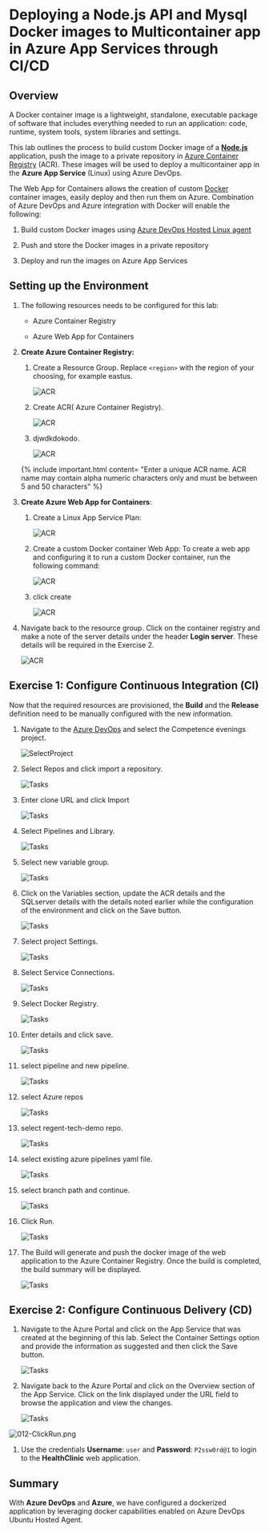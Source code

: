 # Deploying a Node.js API and Mysql Docker images to Multicontainer app in Azure App Services through CI/CD

## Overview

A Docker container image is a lightweight, standalone, executable package of software that includes everything needed to run an application: code, runtime, system tools, system libraries and settings.

This lab outlines the process to build custom Docker image of a [**Node.js**](https://docs.docker.com/language/nodejs/) application, push the image to a private repository in [Azure Container Registry](https://azure.microsoft.com/en-in/services/container-registry/) (ACR). These images will be used to deploy a multicontainer app in the **Azure App Service** (Linux) using Azure DevOps.

The Web App for Containers allows the creation of custom [Docker](https://www.docker.com/what-docker) container images, easily deploy and then run them on Azure. Combination of Azure DevOps and Azure integration with Docker will enable the following:

1. Build custom Docker images using [Azure DevOps Hosted Linux agent](https://docs.microsoft.com/en-us/azure/devops/pipelines/agents/agents?view=vsts)

1. Push and store the Docker images in a private repository

1. Deploy and run the images on Azure App Services


## Setting up the Environment

1. The following resources needs to be configured for this lab:

   * Azure Container Registry

   * Azure Web App for Containers

2. **Create Azure Container Registry:**
    
    1. Create a Resource Group. Replace `<region>` with the region of your choosing, for example eastus.
        
       ![ACR](Screenshots/017-CreateContainerRegistry.png)
        
    2. Create ACR( Azure Container Registry).

       ![ACR](Screenshots/018-ClickCreate.png)

    3. djwdkdokodo.

       ![ACR](Screenshots/019-EnableAdminUser.png)

    {% include important.html content= "Enter a unique ACR name. ACR name may contain alpha numeric characters only and must be between 5 and 50 characters" %}

3. **Create Azure Web App for Containers**:
   
   1. Create a Linux App Service Plan:
      
      ![ACR](Screenshots/020-CreateAppServices..png)

   2. Create a custom Docker container Web App: To create a web app and configuring it to run a custom Docker container, run the following command:

      ![ACR](Screenshots/021-SelectDockerCompose.png)

   3. click create

      ![ACR](Screenshots/022-ClickCreate.png)


5. Navigate back to the resource group. Click on the container registry and make a note of the server details under the header **Login server**. These details will be required in the Exercise 2.

   ![ACR](images/getacrserver.png)

## Exercise 1: Configure Continuous Integration (CI)

Now that the required resources are provisioned, the **Build** and the **Release** definition need to be manually configured with the new information.

1. Navigate to the [Azure DevOps](https://dev.azure.com/RegentQuality/) and select the Competence evenings project.

   ![SelectProject](Screenshots/001-SelectProject.png)
   
1. Select Repos and click import a repository.

   ![Tasks](Screenshots/002-SelectRepos.png)

1. Enter clone URL and click Import

   ![Tasks](Screenshots/003-EnterCloneURL.png)

1. Select Pipelines and Library.

   ![Tasks](Screenshots/004-SelectPipelinesLibrary.png)

1. Select new variable group.

   ![Tasks](Screenshots/005-SelectVariableGroup.png)

1. Click on the Variables section, update the ACR details and the SQLserver details with the details noted earlier while the configuration of the environment and click on the Save button.

   ![Tasks](Screenshots/006-EnterVariableGroupNames.png)

1. Select project Settings.

   ![Tasks](Screenshots/007-SelectProjectSettings.png)

1. Select Service Connections.

   ![Tasks](Screenshots/008-SelectServiceConnections.png)

1. Select Docker Registry.

   ![Tasks](Screenshots/009-SelectDockerRegistry.png)

1. Enter details and click save.

   ![Tasks](Screenshots/010-EnterDetailsAndClickSave.png)

1. select pipeline and new pipeline.

   ![Tasks](Screenshots/011-SelectPipelineAndNewPipeline.png)

1. select Azure repos

   ![Tasks](Screenshots/012-SelectAzureReposGit.png)

1. select regent-tech-demo repo.

   ![Tasks](Screenshots/013-SelectRegenttechdemoRepo.png)

1. select existing azure pipelines yaml file.

   ![Tasks](Screenshots/014-SelectAzurePipelineYamlFile.png)

1. select branch path and continue.

   ![Tasks](Screenshots/015-SelectBranchPathContinue.png)

1. Click Run.

   ![Tasks](Screenshots/016-ClickRun.png)

1. The Build will generate and push the docker image of the web application to the Azure Container Registry. Once the build is completed, the build summary will be displayed.

   ![Tasks](Screenshots/pushbuild5.png)


## Exercise 2: Configure Continuous Delivery (CD)


1. Navigate to the Azure Portal and click on the App Service that was created at the beginning of this lab. Select the Container Settings option and provide the information as suggested and then click the Save button.

   ![Tasks](Screenshots/pushbuild5.png)

1. Navigate back to the Azure Portal and click on the Overview section of the App Service. Click on the link displayed under the URL field to browse the application and view the changes.

   ![Tasks](Screenshots/pushbuild5.png)

![012-ClickRun.png](/.attachments/012-ClickRun-d0c8ea20-5174-4db5-9f0e-1de40e0fb540.png)

1. Use the credentials **Username**: `user` and **Password**: `P2ssw0rd@1` to login to the **HealthClinic** web application.

## Summary

With **Azure DevOps** and **Azure**, we have configured a dockerized application by leveraging docker capabilities enabled on Azure DevOps Ubuntu Hosted Agent.
